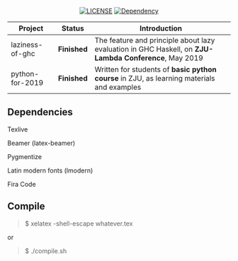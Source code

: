 <div align="center">
<p>
      <a href="https://github.com/typowritter/my-latex/blob/master/LICENSE"><img src="https://img.shields.io/badge/license-CC--BY--SA-brightgreen.svg" alt="LICENSE"></a>
      <a href="https://www.overleaf.com/learn/latex/Beamer"><img src="https://img.shields.io/badge/package-beamer-informational.svg" alt="Dependency"></a>
</p>
</div>

| Project         | Status           | Introduction                                                 |
| --------------- | ---------------- | ------------------------------------------------------------ |
| laziness-of-ghc | **Finished** | The feature and principle about lazy evaluation in GHC Haskell, on **ZJU-Lambda Conference**, May 2019 |
| python-for-2019 | **Finished** | Written for students of **basic python course** in ZJU, as learning materials and examples |

## Dependencies

Texlive

Beamer (latex-beamer)

Pygmentize

Latin modern fonts (lmodern)

Fira Code

## Compile
> $ xelatex -shell-escape whatever.tex

or

> $ ./compile.sh
